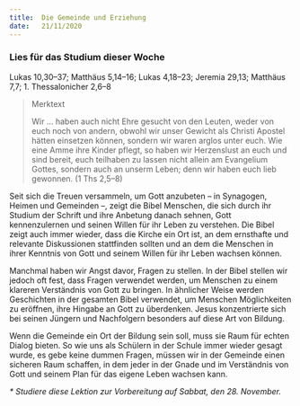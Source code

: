 ```yaml
---
title:  Die Gemeinde und Erziehung
date:   21/11/2020
---
```


### Lies für das Studium dieser Woche
Lukas 10,30–37; Matthäus 5,14–16; Lukas 4,18–23; Jeremia 29,13; Matthäus 7,7; 1. Thessalonicher 2,6–8

> <p>Merktext</p>
> Wir … haben auch nicht Ehre gesucht von den Leuten, weder von euch noch von andern, obwohl wir unser Gewicht als Christi Apostel hätten einsetzen können, sondern wir waren arglos unter euch. Wie eine Amme ihre Kinder pflegt, so haben wir Herzenslust an euch und sind bereit, euch teilhaben zu lassen nicht allein am Evangelium Gottes, sondern auch an unserm Leben; denn wir haben euch lieb gewonnen. (1 Ths 2,5–8)

Seit sich die Treuen versammeln, um Gott anzubeten – in Synagogen, Heimen und Gemeinden –, zeigt die Bibel Menschen, die sich durch ihr Studium der Schrift und ihre Anbetung danach sehnen, Gott kennenzulernen und seinen Willen für ihr Leben zu verstehen. Die Bibel zeigt auch immer wieder, dass die Kirche ein Ort ist, an dem ernsthafte und relevante Diskussionen stattfinden sollten und an dem die Menschen in ihrer Kenntnis von Gott und seinem Willen für ihr Leben wachsen können.

Manchmal haben wir Angst davor, Fragen zu stellen. In der Bibel stellen wir jedoch oft fest, dass Fragen verwendet werden, um Menschen zu einem klareren Verständnis von Gott zu bringen. In ähnlicher Weise werden Geschichten in der gesamten Bibel verwendet, um Menschen Möglichkeiten zu eröffnen, ihre Hingabe an Gott zu überdenken. Jesus konzentrierte sich bei seinen Jüngern und Nachfolgern besonders auf diese Art von Bildung.

Wenn die Gemeinde ein Ort der Bildung sein soll, muss sie Raum für echten Dialog bieten. So wie uns als Schülern in der Schule immer wieder gesagt wurde, es gebe keine dummen Fragen, müssen wir in der Gemeinde einen sicheren Raum schaffen, in dem jeder in der Gnade und im Verständnis von Gott und seinem Plan für das eigene Leben wachsen kann.

_* Studiere diese Lektion zur Vorbereitung auf Sabbat, den 28. November._
